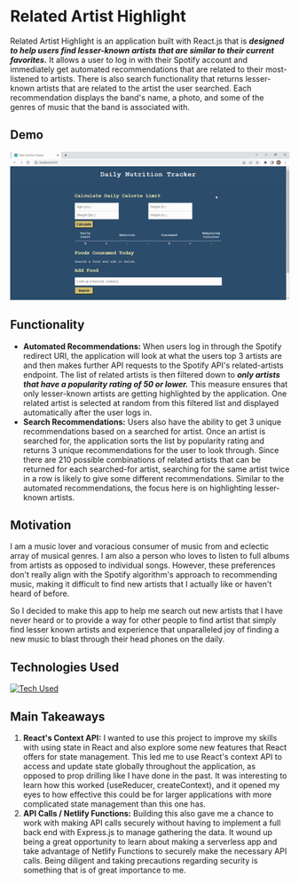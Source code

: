 # Related Artist Highlight

Related Artist Highlight is an application built with React.js that is __*designed to help users find lesser-known artists that are similar to their current favorites.*__ It allows a user to log in with their Spotify account and immediately get automated recommendations that are related to their most-listened to artists. There is also search functionality that returns lesser-known artists that are related to the artist the user searched.  Each recommendation displays the band's name, a photo, and some of the genres of music that the band is associated with.

## Demo
![GIF Demo](https://github.com/Rich5656/nutrition-app/blob/main/nutrition-app-video.gif)

## Functionality
- __Automated Recommendations:__ When users log in through the Spotify redirect URI, the application will look at what the users top 3 artists are and then makes further API requests to the Spotify API's related-artists endpoint. The list of related artists is then filtered down to __*only artists that have a popularity rating of 50 or lower.*__ This measure ensures that only lesser-known artists are getting highlighted by the application. One related artist is selected at random from this filtered list and displayed automatically after the user logs in.
- __Search Recommendations:__ Users also have the ability to get 3 unique recommendations based on a searched for artist. Once an artist is searched for, the application sorts the list by popularity rating and returns 3 unique recommendations for the user to look through. Since there are 210 possible combinations of related artists that can be returned for each searched-for artist, searching for the same artist twice in a row is likely to give some different recommendations. Similar to the automated recommendations, the focus here is on highlighting lesser-known artists.


## Motivation

I am a music lover and voracious consumer of music from and eclectic array of musical genres. I am also a person who loves to listen to full albums from artists as opposed to individual songs. However, these preferences don't really align with the Spotify algorithm's approach to recommending music, making it difficult to find new artists that I actually like or haven't heard of before.

So I decided to make this app to help me search out new artists that I have never heard or to provide a way for other people to find artist that simply find lesser known artists and experience that unparalleled joy of finding a new music to blast through their head phones on the daily. 

## Technologies Used

[![Tech Used](https://skillicons.dev/icons?i=react,express,nodejs,js,html,css,git,github)](https://skillicons.dev)

## Main Takeaways

1. __React's Context API:__ I wanted to use this project to improve my skills with using state in React and also explore some new features that React offers for state management. This led me to use React's context API to access and update state globally throughout the application, as opposed to prop drilling like I have done in the past. It was interesting to learn how this worked (useReducer, createContext), and it opened my eyes to how effective this could be for larger applications with more complicated state management than this one has.
2. __API Calls / Netlify Functions:__ Building this also gave me a chance to work with making API calls securely without having to implement a full back end with Express.js to manage gathering the data. It wound up being a great opportunity to learn about making a serverless app and take advantage of Netlify Functions to securely make the necessary API calls. Being diligent and taking precautions regarding security is something that is of great importance to me. 